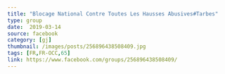 ```yaml
---
title: "Blocage National Contre Toutes Les Hausses Abusives#Tarbes"
type: group
date:  2019-03-14
source: facebook
category: [gj]
thumbnail: /images/posts/256896438508409.jpg
tags: [FR,FR-OCC,65]
link: https://www.facebook.com/groups/256896438508409/
---
```


